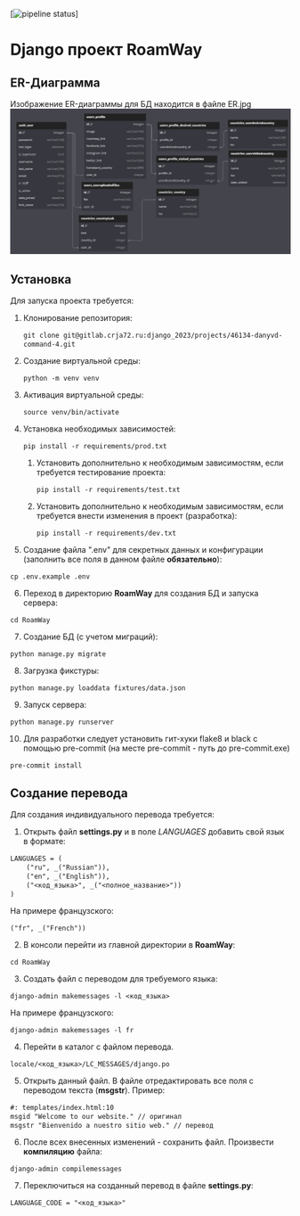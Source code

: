 [![pipeline status](https://gitlab.crja72.ru/django_2023/projects/46134-danyvd-command-4/badges/main/pipeline.svg)]

# Django проект RoamWay

## ER-Диаграмма
Изображение ER-диаграммы для БД находится в файле ER.jpg
![ER](ER.jpg)

## Установка
Для запуска проекта требуется:

1. Клонирование репозитория:
    ```
    git clone git@gitlab.crja72.ru:django_2023/projects/46134-danyvd-command-4.git
    ```
2. Создание виртуальной среды:
    ```
    python -m venv venv
    ```
3. Активация виртуальной среды:
    ```
    source venv/bin/activate
    ```
4. Установка необходимых зависимостей:
    ```
    pip install -r requirements/prod.txt
    ```
    1. Установить дополнительно к необходимым зависимостям, если требуется тестирование проекта:
        ```
        pip install -r requirements/test.txt
        ```
    2. Установить дополнительно к необходимым зависимостям, если требуется внести изменения в проект (разработка):
        ```
        pip install -r requirements/dev.txt
        ```
5. Создание файла ".env" для секретных данных и конфигурации (заполнить все поля в данном файле **обязательно**):
```
cp .env.example .env
```
6. Переход в директорию **RoamWay** для создания БД и запуска сервера:
```
cd RoamWay
```
7. Создание БД (с учетом миграций):
```
python manage.py migrate
```
8. Загрузка фикстуры:
```
python manage.py loaddata fixtures/data.json
```
9. Запуск сервера:
```
python manage.py runserver
```
10. Для разработки следует установить гит-хуки flake8 и black с помощью pre-commit (на месте pre-commit - путь до pre-commit.exe)
```
pre-commit install
```

## Создание перевода
Для создания индивидуального перевода требуется:
1. Открыть файл **settings.py** и в поле *LANGUAGES* добавить свой язык в формате:
```
LANGUAGES = (
    ("ru", _("Russian")),
    ("en", _("English")),
    ("<код_языка>", _("<полное_название>"))
)
```
На примере французского:
```
("fr", _("French"))
```
2. В консоли перейти из главной директории в **RoamWay**:
```
cd RoamWay
```
3. Создать файл с переводом для требуемого языка:
```
django-admin makemessages -l <код_языка>
```
На примере французского:
```
django-admin makemessages -l fr
```
4. Перейти в каталог с файлом перевода.
```
locale/<код_языка>/LC_MESSAGES/django.po
```
5. Открыть данный файл. В файле отредактировать все поля с переводом текста (**msgstr**).
Пример:
```
#: templates/index.html:10
msgid "Welcome to our website." // оригинал
msgstr "Bienvenido a nuestro sitio web." // перевод
```
6. После всех внесенных изменений - сохранить файл. Произвести **компиляцию** файла:
```
django-admin compilemessages
```
7. Переключиться на созданный перевод в файле **settings.py**:
```
LANGUAGE_CODE = "<код_языка>"
```